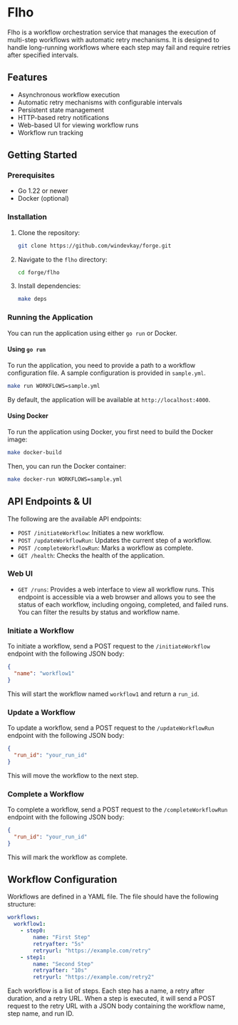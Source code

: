 # Flho

Flho is a workflow orchestration service that manages the execution of multi-step workflows with automatic retry mechanisms. It is designed to handle long-running workflows where each step may fail and require retries after specified intervals.

## Features

- Asynchronous workflow execution
- Automatic retry mechanisms with configurable intervals
- Persistent state management
- HTTP-based retry notifications
- Web-based UI for viewing workflow runs
- Workflow run tracking

## Getting Started

### Prerequisites

- Go 1.22 or newer
- Docker (optional)

### Installation

1. Clone the repository:
   ```sh
   git clone https://github.com/windevkay/forge.git
   ```
2. Navigate to the `flho` directory:
   ```sh
   cd forge/flho
   ```
3. Install dependencies:
   ```sh
   make deps
   ```

### Running the Application

You can run the application using either `go run` or Docker.

#### Using `go run`

To run the application, you need to provide a path to a workflow configuration file. A sample configuration is provided in `sample.yml`.

```sh
make run WORKFLOWS=sample.yml
```

By default, the application will be available at `http://localhost:4000`.

#### Using Docker

To run the application using Docker, you first need to build the Docker image:

```sh
make docker-build
```

Then, you can run the Docker container:

```sh
make docker-run WORKFLOWS=sample.yml
```

## API Endpoints & UI

The following are the available API endpoints:

- `POST /initiateWorkflow`: Initiates a new workflow.
- `POST /updateWorkflowRun`: Updates the current step of a workflow.
- `POST /completeWorkflowRun`: Marks a workflow as complete.
- `GET /health`: Checks the health of the application.

### Web UI

- `GET /runs`: Provides a web interface to view all workflow runs. This endpoint is accessible via a web browser and allows you to see the status of each workflow, including ongoing, completed, and failed runs. You can filter the results by status and workflow name.

### Initiate a Workflow

To initiate a workflow, send a POST request to the `/initiateWorkflow` endpoint with the following JSON body:

```json
{
  "name": "workflow1"
}
```

This will start the workflow named `workflow1` and return a `run_id`.

### Update a Workflow

To update a workflow, send a POST request to the `/updateWorkflowRun` endpoint with the following JSON body:

```json
{
  "run_id": "your_run_id"
}
```

This will move the workflow to the next step.

### Complete a Workflow

To complete a workflow, send a POST request to the `/completeWorkflowRun` endpoint with the following JSON body:

```json
{
  "run_id": "your_run_id"
}
```

This will mark the workflow as complete.

## Workflow Configuration

Workflows are defined in a YAML file. The file should have the following structure:

```yaml
workflows:
  workflow1:
    - step0:
        name: "First Step"
        retryafter: "5s"
        retryurl: "https://example.com/retry"
    - step1:
        name: "Second Step"
        retryafter: "10s"
        retryurl: "https://example.com/retry2"
```

Each workflow is a list of steps. Each step has a name, a retry after duration, and a retry URL. When a step is executed, it will send a POST request to the retry URL with a JSON body containing the workflow name, step name, and run ID.

